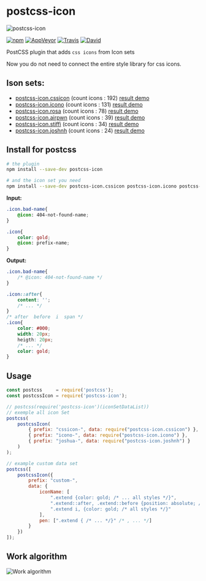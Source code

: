 # postcss-icon

![postcss-icon](https://raw.githubusercontent.com/retyui/postcss-icon/master/logo.png)

[![npm](https://img.shields.io/npm/v/postcss-icon.svg)](https://www.npmjs.com/package/postcss-icon)
[![AppVeyor](https://img.shields.io/appveyor/ci/retyui/postcss-icon.svg?label=win)](https://ci.appveyor.com/project/retyui/postcss-icon)
[![Travis](https://img.shields.io/travis/retyui/postcss-icon.svg?label=unix)](https://travis-ci.org/retyui/postcss-icon)
[![David](https://img.shields.io/david/retyui/postcss-icon.svg)](https://david-dm.org/retyui/postcss-icon)

PostCSS plugin that adds `css icons` from Icon sets

Now you do not need to connect the entire style library for css icons.

## Ison sets:
- [postcss-icon.cssicon](https://github.com/retyui/postcss-icon.cssicon) (count icons : 192) [result demo](https://retyui.github.io/postcss-icon/cssicon/)
- [postcss-icon.icono](https://github.com/retyui/postcss-icon.icono) (count icons : 131) [result demo](https://retyui.github.io/postcss-icon/icono/)
- [postcss-icon.rosa](https://github.com/retyui/postcss-icon.rosa) (count icons : 78) [result demo](https://retyui.github.io/postcss-icon/rosa/)
- [postcss-icon.airpwn](https://github.com/retyui/postcss-icon.airpwn) (count icons : 39) [result demo](https://retyui.github.io/postcss-icon/airpwn/)
- [postcss-icon.stiffi](https://github.com/retyui/postcss-icon.stiffi) (count icons : 34) [result demo](https://retyui.github.io/postcss-icon/stiffi/)
- [postcss-icon.joshnh](https://github.com/retyui/postcss-icon.joshnh) (count icons : 24) [result demo](https://retyui.github.io/postcss-icon/joshnh/)



## Install for postcss
```bash
# the plugin
npm install --save-dev postcss-icon

# and the icon set you need
npm install --save-dev postcss-icon.cssicon postcss-icon.icono postcss-icon.joshnh
```

**Input:**
```css
.icon.bad-name{
	@icon: 404-not-found-name;
}

.icon{
	color: gold;
	@icon: prefix-name;
}
```

**Output:**
```css
.icon.bad-name{
	/* @icon: 404-not-found-name */
}

.icon::after{
	content: '';
	/* ... */
}
/* after  before  i  span */
.icon{
	color: #000;
	width: 20px;
	heigth: 20px;
	/* ... */
	color: gold;
}
```

## Usage
```js
const postcss     = require('postcss');
const postcssIcon = require('postcss-icon');

// postcss(require('postcss-icon')(iconSetDataList))
// exemple all icon Set
postcss(
	postcssIcon(
		{ prefix: "cssicon-", data: require("postcss-icon.cssicon") },
		{ prefix: "icono-", data: require("postcss-icon.icono") },
		{ prefix: "joshua-", data: require("postcss-icon.joshnh") }
	)
);

// example custom data set
postcss([
	postcssIcon({
		prefix: "custom-",
		data: {
			iconName: [
				".extend {color: gold; /* ... all styles */}",
				".extend::after, .extend::before {position: absolute; /* ... all styles */}",
				".extend i, {color: gold; /* all styles */}"
			],
			pen: [".extend { /* ... */}" /* , ... */]
		}
	})
]);
```

## Work algorithm
![Work algorithm](https://raw.githubusercontent.com/retyui/postcss-icon/master/draw.png)
